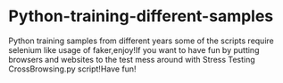# Python-training-different-samples
Python training samples from different years some of the scripts require selenium like usage of faker,enjoy!If you want to have fun by putting browsers and websites to the test mess around with Stress Testing CrossBrowsing.py script!Have fun!
